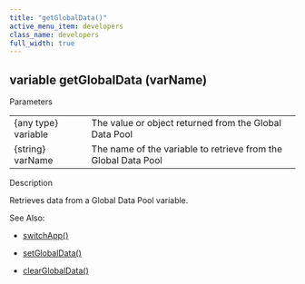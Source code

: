 ```yaml
---
title: "getGlobalData()"
active_menu_item: developers
class_name: developers
full_width: true
---
```



## variable getGlobalData (varName)

Parameters

<table>
<tr>
<td width="134">
{any type} variable

</td>
<td width="20">
</td>
<td width="750">
The value or object returned from the Global Data Pool

</td>
</tr>
<tr>
<td width="134">
{string} varName

</td>
<td width="20">
</td>
<td width="750">
The name of the variable to retrieve from the Global Data Pool

</td>
</tr>
</table>

Description

Retrieves data from a Global Data Pool variable.

See Also:

 - [switchApp()](../app-functions/switchapp.htm)

 - [setGlobalData()](setglobaldata.htm)

 - [clearGlobalData()](clearglobaldata.htm)

